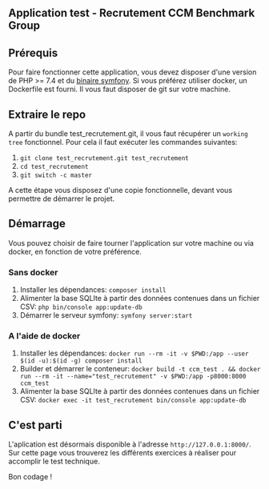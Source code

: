 Application test - Recrutement CCM Benchmark Group
--------------------------------------------------

## Prérequis

Pour faire fonctionner cette application, vous devez disposer d'une version de PHP >= 7.4 et du
[binaire symfony](https://symfony.com/download). Si vous préférez utiliser docker, un Dockerfile est fourni. Il vous faut
disposer de git sur votre machine.

## Extraire le repo
A partir du bundle test_recrutement.git, il vous faut récupérer un `working tree` fonctionnel. Pour cela il faut exécuter
les commandes suivantes:

1. `git clone test_recrutement.git test_recrutement`
2. `cd test_recrutement`
3. `git switch -c master`

A cette étape vous disposez d'une copie fonctionnelle, devant vous permettre de démarrer le projet.

## Démarrage

Vous pouvez choisir de faire tourner l'application sur votre machine ou via docker, en fonction de votre préférence.

### Sans docker

1. Installer les dépendances: `composer install`
2. Alimenter la base SQLIte à partir des données contenues dans un fichier CSV: `php bin/console app:update-db`
3. Démarrer le serveur symfony: `symfony server:start`

### A l'aide de docker

1. Installer les dépendances: `docker run --rm -it -v $PWD:/app --user $(id -u):$(id -g) composer install`
2. Builder et démarrer le conteneur: `docker build -t ccm_test . && docker run --rm -it --name="test_recrutement" -v $PWD:/app -p8000:8000 ccm_test`
3. Alimenter la base SQLIte à partir des données contenues dans un fichier CSV: `docker exec -it test_recrutement bin/console app:update-db`

## C'est parti

L'aplication est désormais disponible à l'adresse `http://127.0.0.1:8000/`. Sur cette page vous trouverez les différents
exercices à réaliser pour accomplir le test technique.

Bon codage !